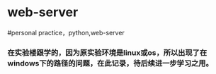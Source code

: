 # web-server
#personal practice，python,web-server
### 在实验楼跟学的，因为原实验环境是linux或os，所以出现了在windows下的路径的问题，在此记录，待后续进一步学习之用。
